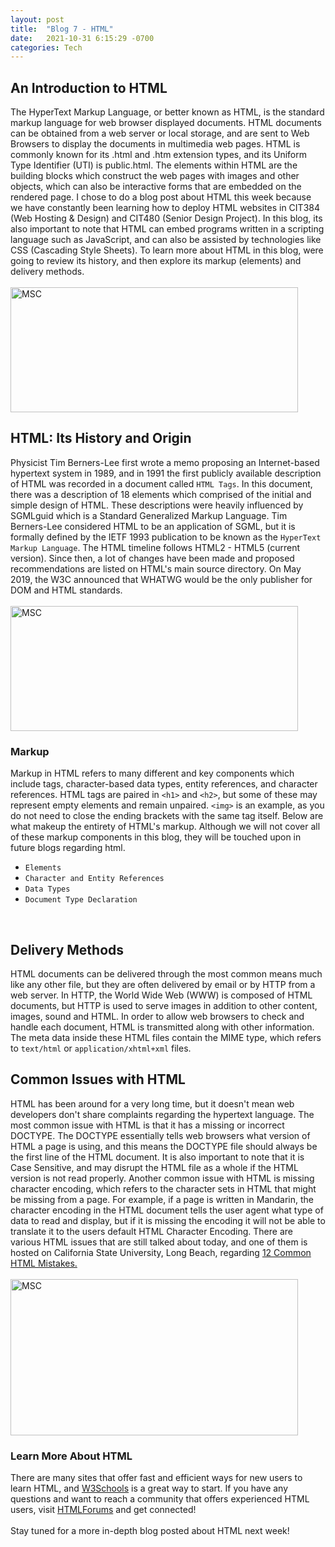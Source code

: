 ```yaml
---
layout: post
title:  "Blog 7 - HTML"
date:   2021-10-31 6:15:29 -0700
categories: Tech
---
```

## An Introduction to HTML
The HyperText Markup Language, or better known as HTML, is the standard markup language for web browser displayed documents. HTML documents can be obtained from a web server or local storage, and are sent to Web Browsers to display the documents in multimedia web pages. HTML is commonly known for its .html and .htm extension types, and its Uniform Type Identifier (UTI) is public.html. The elements within HTML are the building blocks which construct the web pages with images and other objects, which can also be interactive forms that are embedded on the rendered page. I chose to do a blog post about HTML this week because we have constantly been learning how to deploy HTML websites in CIT384 (Web Hosting & Design) and CIT480 (Senior Design Project). In this blog, its also important to note that HTML can embed programs written in a scripting language such as JavaScript, and can also be assisted by technologies like CSS (Cascading Style Sheets). To learn more about HTML in this blog, were going to review its history, and then explore its markup (elements) and delivery methods.
<br/><br/>
<img src="https://www.w3docs.com/uploads/media/default/0001/05/805cddb75d8fdc035886bc8d78487eef8b3845bb.png" alt="MSC" width="460" height="200">
<br/>

## HTML: Its History and Origin
Physicist Tim Berners-Lee first wrote a memo proposing an Internet-based hypertext system in 1989, and in 1991 the first publicly available description of HTML was recorded in a document called `HTML Tags`. In this document, there was a description of 18 elements which comprised of the initial and simple design of HTML. These descriptions were heavily influenced by SGMLguid which is a Standard Generalized Markup Language. Tim Berners-Lee considered HTML to be an application of SGML, but it is formally defined by the IETF 1993 publication to be known as the `HyperText Markup Language`. The HTML timeline follows HTML2 - HTML5 (current version). Since then, a lot of changes have been made and proposed recommendations are listed on HTML's main source directory. On May 2019, the W3C announced that WHATWG would be the only publisher for DOM and HTML standards. 
<br/><br/>
<img src="https://imgs.developpaper.com/imgs/1989606-20200914191010937-1888109690.png" alt="MSC" width="460" height="200">
<br/>

### Markup
Markup in HTML refers to many different and key components which include tags, character-based data types, entity references, and character references. HTML tags are paired in `<h1>` and `<h2>`, but some of these may represent empty elements and remain unpaired. `<img>` is an example, as you do not need to close the ending brackets with the same tag itself. Below are what makeup the entirety of HTML's markup. Although we will not cover all of these markup components in this blog, they will be touched upon in future blogs regarding html.
<br/>
- `Elements`
- `Character and Entity References`
- `Data Types`
- `Document Type Declaration`
<br/>

## Delivery Methods
HTML documents can be delivered through the most common means much like any other file, but they are often delivered by email or by HTTP from a web server. In HTTP, the World Wide Web (WWW) is composed of HTML documents, but HTTP is used to serve images in addition to other content, images, sound and HTML. In order to allow web browsers to check and handle each document, HTML is transmitted along with other information. The meta data inside these HTML files contain the MIME type, which refers to `text/html` or `application/xhtml+xml` files. 

## Common Issues with HTML
HTML has been around for a very long time, but it doesn't mean web developers don't share complaints regarding the hypertext language. The most common issue with HTML is that it has a missing or incorrect DOCTYPE. The DOCTYPE essentially tells web browsers what version of HTML a page is using, and this means the DOCTYPE file should always be the first line of the HTML document. It is also important to note that it is Case Sensitive, and may disrupt the HTML file as a whole if the HTML version is not read properly. Another common issue with HTML is missing character encoding, which refers to the character sets in HTML that might be missing from a page. For example, if a page is written in Mandarin, the character encoding in the HTML document tells the user agent what type of data to read and display, but if it is missing the encoding it will not be able to translate it to the users default HTML Character Encoding. There are various HTML issues that are still talked about today, and one of them is hosted on California State University, Long Beach, regarding [12 Common HTML Mistakes.][htmlreview-io]
<br/><br/>
<img src="https://static.jobdone.net/p_sp/images_staging/4142/fix-all-html-css-javascript-issues-bugs-and-also-add-new-feature-OLsLu7abTa.jpg" alt="MSC" width="460" height="250">

### Learn More About HTML
There are many sites that offer fast and efficient ways for new users to learn HTML, and [W3Schools][w3-io] is a great way to start. If you have any questions and want to reach a community that offers experienced HTML users, visit [HTMLForums][forum-io] and get connected!
<br/><br/>
Stay tuned for a more in-depth blog posted about HTML next week!

[htmlreview-io]: https://web.csulb.edu/divisions/students/dss/accessibility/web/webaim-12comm.html
[w3-io]: https://www.w3schools.com/howto/howto_make_a_website.asp
[forum-io]: https://htmlforums.net/

